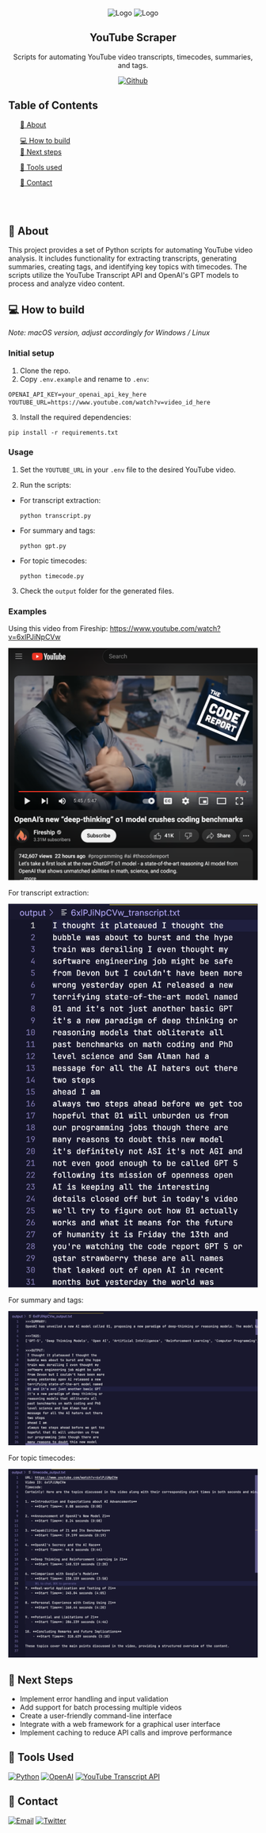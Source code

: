 <!-- PROJECT LOGO -->
<br />
<div align="center">
    <img src="https://upload.wikimedia.org/wikipedia/commons/e/ef/Youtube_logo.png?20220706172052" alt="Logo" width="100" height="67">
    <img src="https://res.cloudinary.com/dnz16usmk/image/upload/v1702058645/vd7-website/openai-logo.png" alt="Logo" width="67" height="67">
  </a>
  

  <h2 align="center">YouTube Scraper</h2> <p align="center"> Scripts for automating YouTube video transcripts, timecodes, summaries, and tags.
 </p> 


[![Github][github]][github-url]

 </div>

<!-- TABLE OF CONTENTS -->
## Table of Contents
<ol>
    <a href="#about">📝 About</a>
        <ul>
        </ul>
    <a href="#how-to-build">💻 How to build</a><br/>
    <a href="#next-steps">🚀 Next steps</a> 
       <ul>
        </ul>
    <a href="#tools-used">🔧 Tools used</a>
        <ul>
        </ul>
    <a href="#contact">👤 Contact</a>
  </ol>



<br ></br>

<!-- ABOUT -->
## 📝 About

This project provides a set of Python scripts for automating YouTube video analysis. It includes functionality for extracting transcripts, generating summaries, creating tags, and identifying key topics with timecodes. The scripts utilize the YouTube Transcript API and OpenAI's GPT models to process and analyze video content.

## 💻 How to build 
_Note: macOS version, adjust accordingly for Windows / Linux_

### Initial setup

1. Clone the repo.
2. Copy `.env.example` and rename to `.env`:

```
OPENAI_API_KEY=your_openai_api_key_here
YOUTUBE_URL=https://www.youtube.com/watch?v=video_id_here
```

3. Install the required dependencies:

```
pip install -r requirements.txt
```

### Usage

1. Set the `YOUTUBE_URL` in your `.env` file to the desired YouTube video.

2. Run the scripts:

- For transcript extraction:
    ```
    python transcript.py
    ```

- For summary and tags:
    ```
    python gpt.py
    ```

- For topic timecodes:
    ```
    python timecode.py
    ```

3. Check the `output` folder for the generated files.


### Examples

Using this video from Fireship: https://www.youtube.com/watch?v=6xlPJiNpCVw

![Fireship YouTube Video](imgs/fireship-yt.png)

For transcript extraction:
 
 ![Fireship 1](imgs/1.png)

For summary and tags:

 ![Fireship 2](imgs/2.png)


For topic timecodes:

 ![Fireship 3](imgs/3.png)



## 🚀 Next Steps

- Implement error handling and input validation
- Add support for batch processing multiple videos
- Create a user-friendly command-line interface
- Integrate with a web framework for a graphical user interface
- Implement caching to reduce API calls and improve performance

## 🔧 Tools Used

[![Python][python]][python-url]
[![OpenAI][openai]][openai-url]
[![YouTube Transcript API][youtube-transcript-api]][youtube-transcript-api-url]

<!-- CONTACT -->
## 👤 Contact

[![Email][email]][email-url]
[![Twitter][twitter]][twitter-url]

<!-- MARKDOWN LINKS & IMAGES -->
[Python]: https://img.shields.io/badge/python-3670A0?style=for-the-badge&logo=python&logoColor=ffdd54
[Python-url]: https://www.python.org/

[OpenAI]: https://img.shields.io/badge/OpenAI_GPT--4-0058A0?style=for-the-badge&logo=openai&logoColor=white&color=4aa481
[OpenAI-url]: https://openai.com/

[youtube-transcript-api]: https://img.shields.io/badge/YouTube_Transcript_API-FF0000?style=for-the-badge&logo=youtube&logoColor=white
[youtube-transcript-api-url]: https://github.com/jdepoix/youtube-transcript-api


[email]: https://img.shields.io/badge/Email-FFCA28?style=for-the-badge&logo=Gmail&logoColor=00bbff&color=black
[email-url]: mailto:me@vd7.io

[twitter]: https://img.shields.io/badge/Twitter-FFCA28?style=for-the-badge&logo=Twitter&logoColor=00bbff&color=black
[twitter-url]: https://twitter.com/vdutts7

[github]: https://img.shields.io/badge/Github-2496ED?style=for-the-badge&logo=github&logoColor=white&color=black
[github-url]: https://github.com/vdutts7/youtube-scraper